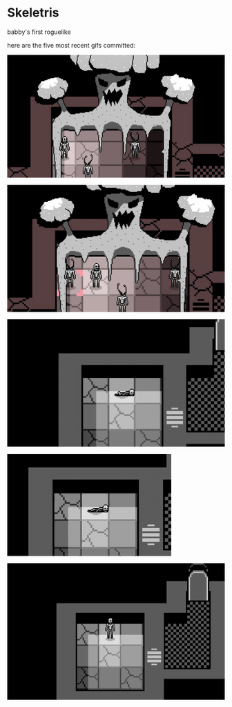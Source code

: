 # Skeletris
babby's first roguelike

here are the five most recent gifs committed:

![220_cave_horror_death_animations.gif](gifs/220_cave_horror_death_animations.gif?raw=true "220_cave_horror_death_animations")

![219_dead_cave_horror.gif](gifs/219_dead_cave_horror.gif?raw=true "219_dead_cave_horror")

![218_sleep_and_wakeup_intro.gif](gifs/218_sleep_and_wakeup_intro.gif?raw=true "218_sleep_and_wakeup_intro")

![217_he_scoot.gif](gifs/217_he_scoot.gif?raw=true "217_he_scoot")

![216_intro_area.gif](gifs/216_intro_area.gif?raw=true "216_intro_area")

